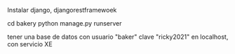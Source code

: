 Instalar django, djangorestframewoek

cd bakery
python manage.py runserver

tener una base de datos con usuario "baker" clave "ricky2021" en localhost, con servicio XE
